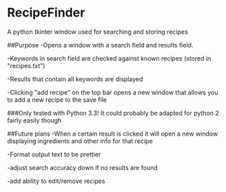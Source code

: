 # RecipeFinder
A python tkinter window used for searching and storing recipes

##Purpose
-Opens a window with a search field and results field.

-Keywords in search field are checked against known recipes (stored in "recipes.txt")

-Results that contain all keywords are displayed

-Clicking "add recipe" on the top bar opens a new window that allows you to add a new recipe to the save file

###Only tested with Python 3.3!
It could probably be adapted for python 2 fairly easily though

##Future plans
-When a certain result is clicked it will open a new window displaying ingredients and other info for that recipe

-Format output text to be prettier

-adjust search accuracy down if no results are found

-add ability to edit/remove recipes


